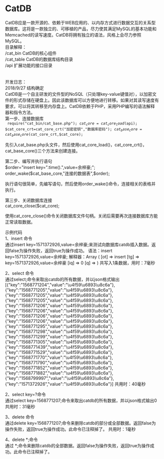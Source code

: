 # CatDB
CatDB应是一款开源的、依赖于WEB应用的、以内存方式进行数据交互的关系型数据库。这将是一款独立的、可移植的产品，尽力使其满足MySQL的基本功能和Memcached的读写速度。CatDB将拥有独立的语法，风格上会尽力参照MySQL。
<br>
目录解释：<br>
/cat_bin  CatDB的核心组件<br>
/cat_table CatDB的数据库结构目录<br>
/api 扩展功能的接口目录<br>
<br>
<br>
开发日志：<br>
2018/9/27 结构确定<br>
CatDB是一个自主研发的文件型的NoSQL（只处理key-value键值对），以加密文件的形式存储在硬盘上。因此该数据库可以方便地进行转移。如果对其读写速度有要求，可以将其转移至内存盘上。CatDB依赖于PHP，采用PHP编写的语法解释器和指令方法。<br>
第一步、连接数据库<br>
<code>
require("cat_bin/cat_base.php");
$cat_core=cat_core_load($api);
$cat_core_crt=cat_core_crt("加密密钥","数据库密码");
$cat_base_core=cat_base_core($cat_core_crt,$cat_core);
</code>

先引入cat_base.php头文件，然后使用cat_core_load()，cat_core_crt()，cat_base_core()三个方法来创建连接。<br>

第二步、编写并执行语句<br>
$order="insert key=".time().",value=余梓豪;";
order_wake($cat_base_core,"连接的数据表",$order);

执行语句很简单，先编写语句，然后使用order_wake()命令，连接相关的表格并执行。<br>

第三步、关闭数据库连接<br>
cat_core_close($cat_core);

使用cat_core_close()命令关闭数据库文件句柄。关闭后需要再次连接数据库方能正常读取数据。<br>

示例代码<br>
1、insert 命令<br>
通过insert key=1571372926,value=余梓豪;来测试向数据库catdb插入数据。返回false为操作失败，返回true为操作成功。
语法：insert key=1571372926,value=余梓豪;
解释器：Array ( [ot] => insert [tg] => key=1571372926,value=余梓豪 [iq] => 0 [q] => )
共写入1条数据，用时：7毫秒


2、select 命令<br>
通过select;命令来取出catdb的所有数据，并以json格式输出[{"key":"1568771204","value":"\u4f59\u6893\u8c6a"},{"key":"1568771205","value":"\u4f59\u6893\u8c6a"},{"key":"1568771205","value":"\u4f59\u6893\u8c6a"},{"key":"1568771205","value":"\u4f59\u6893\u8c6a"},{"key":"1568771206","value":"\u4f59\u6893\u8c6a"},{"key":"1568771206","value":"\u4f59\u6893\u8c6a"},{"key":"1568771206","value":"\u4f59\u6893\u8c6a"},{"key":"1568771206","value":"\u4f59\u6893\u8c6a"},{"key":"1568771295","value":"\u4f59\u6893\u8c6a"},{"key":"1568771298","value":"\u4f59\u6893\u8c6a"},{"key":"1568771299","value":"\u4f59\u6893\u8c6a"},{"key":"1568771305","value":"\u4f59\u6893\u8c6a"},{"key":"1568771439","value":"\u4f59\u6893\u8c6a"},{"key":"1568771529","value":"\u4f59\u6893\u8c6a"},{"key":"1568771770","value":"\u4f59\u6893\u8c6a"},{"key":"1568771790","value":"\u4f59\u6893\u8c6a"},{"key":"1568771852","value":"\u4f59\u6893\u8c6a"},{"key":"1568771882","value":"\u4f59\u6893\u8c6a"},{"key":"1568799997","value":"\u4f59\u6893\u8c6a"},{"key":"1571372926","value":"\u4f59\u6893\u8c6a"}]
共用时：40毫秒<br>


2、select key=?命令<br>
通过select key=1568771207;命令来取出catdb的所有数据，并以json格式输出0
共用时：31毫秒

3、delete 命令<br>
通过delete key=1568771207;命令来删除catdb的部分或全部数据。返回false为操作失败，返回true为操作成功。此命令已注释掉了。
共用时：1毫秒

4、delete *;命令<br>
通过 *;命令来删除catdb的全部数据。返回false为操作失败，返回true为操作成功。此命令已注释掉了。
